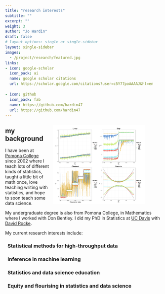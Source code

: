 ```yaml
---
title: "research interests"
subtitle: ""
excerpt: ""
weight: 3
author: "Jo Hardin"
draft: false
# layout options: single or single-sidebar
layout: single-sidebar
images:
  - /project/research/featured.jpg
links:
- icon: google-scholar
  icon_pack: ai
  name: google scholar citations
  url: https://scholar.google.com/citations?user=c5Y77poAAAAJ&hl=en  
  
- icon: github
  icon_pack: fab
  name: https://github.com/hardin47
  url: https://github.com/hardin47
---
```



<figure>
<img style = "padding: 10px;float: right;" alt = 'hrdag' width='300' src='featured.jpg' />
</figure>




## my background

I have been at [Pomona College](https://www.pomona.edu/academics/departments/mathematics) since 2002 where I teach lots of different kinds of statistics, taught a little bit of math once, love teaching writing with statistics, and hope to soon teach some data science.

My undergraduate degree is also from Pomona College, in Mathematics where I worked with Don Bentley.  I did my PhD in Statistics at [UC Davis](https://statistics.ucdavis.edu/) with [David Rocke](http://dmrocke.ucdavis.edu/).  

My current research interests include:

<h3><i class="fas fa-chart-line"></i> &nbsp; Statistical methods for high-throughput data</h3>
<h3><i class="fas fa-sitemap"></i> &nbsp; Inference in machine learning</h3>
<h3><i class="fas fa-chalkboard-teacher"></i> &nbsp; Statistics and data science education</h3>
<h3><i class="fas fa-equals"></i> &nbsp; Equity and flourising in statistics and data science</h3> 





